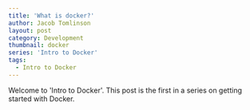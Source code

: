 ```yaml
---
title: 'What is docker?'
author: Jacob Tomlinson
layout: post
category: Development
thumbnail: docker
series: 'Intro to Docker'
tags:
  - Intro to Docker
---
```


Welcome to 'Intro to Docker'. This post is the first in a series on getting started
with Docker.
